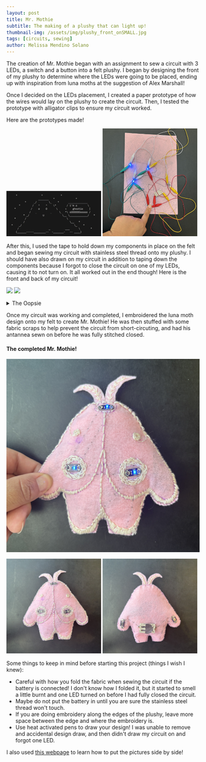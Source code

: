 ```yaml
---
layout: post
title: Mr. Mothie
subtitle: The making of a plushy that can light up!
thumbnail-img: /assets/img/plushy_front_onSMALL.jpg
tags: [circuits, sewing]
author: Melissa Mendino Solano
---
```


The creation of Mr. Mothie began with an assignment to sew a circuit with 3 LEDs, a switch and a button into a felt plushy. I began by designing the front of my plushy to determine where the LEDs were going to be placed, ending up with inspiration from luna moths at the suggestion of Alex Marshall!

Once I decided on the LEDs placement, I created a paper prototype of how the wires would lay on the plushy to create the circuit. Then, I tested the prototype with alligator clips to ensure my circuit worked.

Here are the prototypes made!
<p float="center">
  <img src="/assets/img/imaghostie.jpg" width="49%" />
  <img src="/assets/img/plushy_circuit_prototype_alligator.jpeg" width="49%" />
</p>

After this, I used the tape to hold down my components in place on the felt and began sewing my circuit with stainless steel thread onto my plushy. I should have also drawn on my circuit in addition to taping down the components because I forgot to close the circuit on one of my LEDs, causing it to not turn on. It all worked out in the end though!
Here is the front and back of my circuit!
<p float="center">
  <img src="/assets/img/plushy_circut_on.jpeg" width="49%" />
  <img src="/assets/img/plushy_circuit_back.jpeg" width="49%" />
</p>

<details markdown="1">
<summary>The Oopsie</summary>
![Cut stainless steel thread on the back of the plushy](https://github.com/mmendino/mmendino.github.io/blob/master/assets/img/plushy_circuit_oops.jpeg?raw=true)
I cut the stainless steel thread where I messed up, and added more thread to resew the circuit including the negative side of the LED that was left out!
</details>

Once my circuit was working and completed, I embroidered the luna moth design onto my felt to create Mr. Mothie! He was then stuffed with some fabric scraps to help prevent the circuit from short-circuting, and had his antannea sewn on before he was fully stitched closed.

#### The completed Mr. Mothie!
![Front of Plushy on](https://github.com/mmendino/mmendino.github.io/blob/master/assets/img/plushy_front_on.jpeg?raw=true)

<p float="center">
  <img src="/assets/img/plushy_front_off.jpeg" width="49%" />
  <img src="/assets/img/plushy_back.jpeg" width="49%" />
</p>

Some things to keep in mind before starting this project (things I wish I knew):
- Careful with how you fold the fabric when sewing the circuit if the battery is connected! I don't know how I folded it, but it started to smell a little burnt and one LED turned on before I had fully closed the circuit.
- Maybe do not put the battery in until you are sure the stainless steel thread won't touch.
- If you are doing embroidery along the edges of the plushy, leave more space between the edge and where the embroidery is.
- Use heat activated pens to draw your design! I was unable to remove and accidental design draw, and then didn't draw my circuit on and forgot one LED.

I also used [this webpage](https://bobbyhadz.com/blog/github-display-images-side-by-side-in-readme) to learn how to put the pictures side by side!
